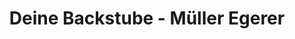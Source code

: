 ---
title: "Deine Backstube - Müller Egerer"
url: /bremen/deine-backstube-mueller-egerer/
shop: Bäckerei
---